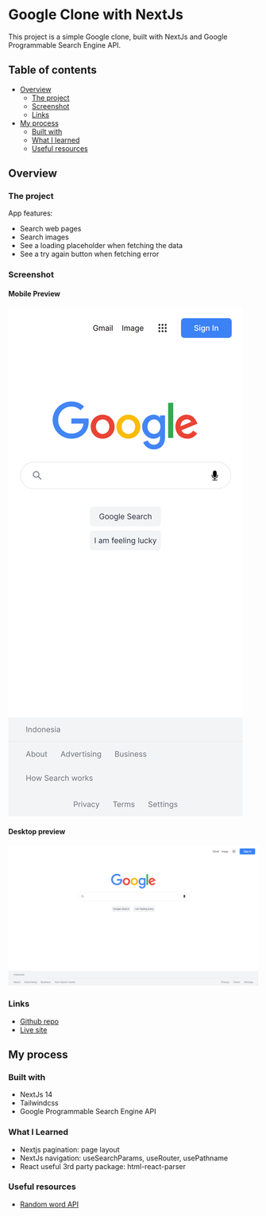 # Google Clone with NextJs

This project is a simple Google clone, built with NextJs and Google Programmable Search Engine API.

## Table of contents

- [Overview](#overview)
  - [The project](#the-project)
  - [Screenshot](#screenshot)
  - [Links](#links)
- [My process](#my-process)
  - [Built with](#built-with)
  - [What I learned](#what-i-learned)
  - [Useful resources](#useful-resources)

## Overview

### The project

App features:

- Search web pages
- Search images
- See a loading placeholder when fetching the data
- See a try again button when fetching error

### Screenshot

#### Mobile Preview

![Mobile preview](./results/mobile-preview.png)

#### Desktop preview

![Desktop preview](./results/desktop-preview.png)

### Links

- [Github repo](https://github.com/nurmarief/google-clone-nextjs/)
- [Live site](https://google-clone-nextjs-blush.vercel.app/)

## My process

### Built with

- NextJs 14
- Tailwindcss
- Google Programmable Search Engine API

### What I Learned

- Nextjs pagination: page layout
- NextJs navigation: useSearchParams, useRouter, usePathname
- React useful 3rd party package: html-react-parser

### Useful resources

- [Random word API](https://random-word-api.herokuapp.com/home)